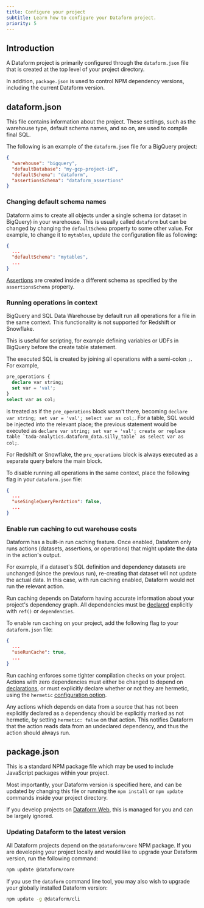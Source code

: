 ```yaml
---
title: Configure your project
subtitle: Learn how to configure your Dataform project.
priority: 5
---
```


## Introduction

A Dataform project is primarily configured through the `dataform.json` file that is created at the top level of your project directory.

In addition, `package.json` is used to control NPM dependency versions, including the current Dataform version.

## dataform.json

This file contains information about the project. These settings, such as the warehouse type, default schema names, and so on, are used to compile final SQL.

The following is an example of the `dataform.json` file for a BigQuery project:

```json
{
  "warehouse": "bigquery",
  "defaultDatabase": "my-gcp-project-id",
  "defaultSchema": "dataform",
  "assertionsSchema": "dataform_assertions"
}
```

### Changing default schema names

Dataform aims to create all objects under a single schema (or dataset in BigQuery) in your warehouse. This is usually called `dataform` but can be changed
by changing the `defaultSchema` property to some other value. For example, to change it to `mytables`, update the configuration file as following:

```json
{
  ...
  "defaultSchema": "mytables",
  ...
}
```

[Assertions](assertions) are created inside a different schema as specified by the `assertionsSchema` property.

### Running operations in context

BigQuery and SQL Data Warehouse by default run all operations for a file in the same context. This functionality is not supported for Redshift or Snowflake.

This is useful for scripting, for example defining variables or UDFs in BigQuery before the create table statement.

The executed SQL is created by joining all operations with a semi-colon `;`. For example,

```sql
pre_operations {
  declare var string;
  set var = 'val';
}
select var as col;
```

is treated as if the `pre_operations` block wasn't there, becoming `declare var string; set var = 'val'; select var as col;`. For a table, SQL would be injected into the relevant place; the previous statement would be executed as `` declare var string; set var = 'val'; create or replace table `tada-analytics.dataform_data.silly_table` as select var as col; ``.

For Redshift or Snowflake, the `pre_operations` block is always executed as a separate query before the main block.

To disable running all operations in the same context, place the following flag in your `dataform.json` file:

```json
{
  ...
  "useSingleQueryPerAction": false,
  ...
}
```

### Enable run caching to cut warehouse costs

Dataform has a built-in run caching feature. Once enabled, Dataform only runs actions (datasets, assertions, or operations) that might update the data in the action's output.

For example, if a dataset's SQL definition and dependency datasets are unchanged (since the previous run), re-creating that dataset will not update the actual data. In this case, with run caching enabled, Dataform would not run the relevant action.

<div className="bp3-callout bp3-icon-info-sign bp3-intent-warning" markdown="1">
  Run caching depends on Dataform having accurate information about your project's dependency graph. All dependencies must be <a href="/guides/datasets/publish#referencing-other-datasets">declared</a> explicitly with <code>ref()</code> or <code>dependencies</code>.
</div>

To enable run caching on your project, add the following flag to your `dataform.json` file:

```json
{
  ...
  "useRunCache": true,
  ...
}
```

Run caching enforces some tighter compilation checks on your project. Actions with zero dependencies must either be changed to depend on [declarations](declarations), or must explicitly declare whether or not they are hermetic, using the `hermetic` [configuration option](../reference#ITableConfig).

<div className="bp3-callout bp3-icon-info-sign bp3-intent-warning" markdown="1">
  Any actions which depends on data from a source that has not been explicitly declared as a dependency should be explicitly marked as not hermetic, by setting <code>hermetic: false</code> on that action. This notifies Dataform that the action reads data from an undeclared dependency, and thus the action should always run.
</div>

## package.json

This is a standard NPM package file which may be used to include JavaScript packages within your project.

Most importantly, your Dataform version is specified here, and can be updated by changing this file or running the `npm install` or `npm update` commands inside your project directory.

If you develop projects on <a target="_blank" rel="noopener" href="https://dataform.co">Dataform Web</a>, this is managed for you and can be largely ignored.

### Updating Dataform to the latest version

All Dataform projects depend on the `@dataform/core` NPM package. If you are developing your project locally and would like to upgrade your Dataform version, run the following command:

```bash
npm update @dataform/core
```

If you use the `dataform` command line tool, you may also wish to upgrade your globally installed Dataform version:

```bash
npm update -g @dataform/cli
```
